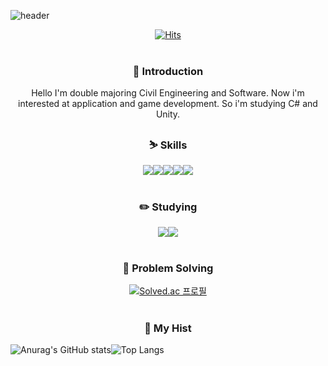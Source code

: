  ![header](https://capsule-render.vercel.app/api?type=waving&color=auto&height=300&section=header&text=Hi%20I'm%20SeungWoo%20✌️&fontSize=40)

<div align="center">
 
 [![Hits](https://hits.seeyoufarm.com/api/count/incr/badge.svg?url=https%3A%2F%2Fgithub.com%2FTA-PP&count_bg=%233DA2C8&title_bg=%23555555&icon=&icon_color=%23E7E7E7&title=hits&edge_flat=false)](https://hits.seeyoufarm.com)
 <br/>
 <br/>
 ### 🐂 Introduction
 Hello I'm double majoring Civil Engineering and Software. Now i'm interested at application and game development. So i'm studying C# and Unity. 
 ### ⛷️ Skills

 <img src="https://img.shields.io/badge/Android Studio-3DDC84?style=for-the-badge&logo=Android Studio&logoColor=white"/><img src="https://img.shields.io/badge/Flutter-02569B?style=for-the-badge&logo=Flutter&logoColor=white"/><img src="https://img.shields.io/badge/C Sharp-239120?style=for-the-badge&logo=C Sharp&logoColor=white"/><img src="https://img.shields.io/badge/Unity-FFFFFF?style=for-the-badge&logo=Unity&logoColor=black"/><img src="https://img.shields.io/badge/Python-3776AB?style=for-the-badge&logo=Python&logoColor=white"/>
 <br/>
 <br/>
 ### ✏️ Studying
 
 <img src="https://img.shields.io/badge/C Sharp-239120?style=for-the-badge&logo=C Sharp&logoColor=white"/><img src="https://img.shields.io/badge/Unity-FFFFFF?style=for-the-badge&logo=Unity&logoColor=black"/>
 <br/>
 <br/>
 ### 💪 Problem Solving
 
 [![Solved.ac
 프로필](http://mazassumnida.wtf/api/generate_badge?boj=kgrewd)](https://solved.ac/kgrewd)
 <br/>
 <br/>
 ### 📜 My Hist
 
</div>

![Anurag's GitHub stats](https://github-readme-stats.vercel.app/api?username=TA-PP&show_icons=true&theme=dark)![Top Langs](https://github-readme-stats.vercel.app/api/top-langs/?username=TA-PP&layout=compact&theme=dark)

<!--
**TA-PP/TA-PP** is a ✨ _special_ ✨ repository because its `README.md` (this file) appears on your GitHub profile.

Here are some ideas to get you started:

- 🔭 I’m currently working on ...
- 🌱 I’m currently learning ...
- 👯 I’m looking to collaborate on ...
- 🤔 I’m looking for help with ...
- 💬 Ask me about ...
- 📫 How to reach me: ...
- 😄 Pronouns: ...
- ⚡ Fun fact: ...
-->
